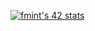 [![fmint's 42 stats](https://badge42.vercel.app/api/v2/cl24u5xll000609l31jlu2qg6/stats?cursusId=21&coalitionId=103)](https://github.com/JaeSeoKim/badge42)
